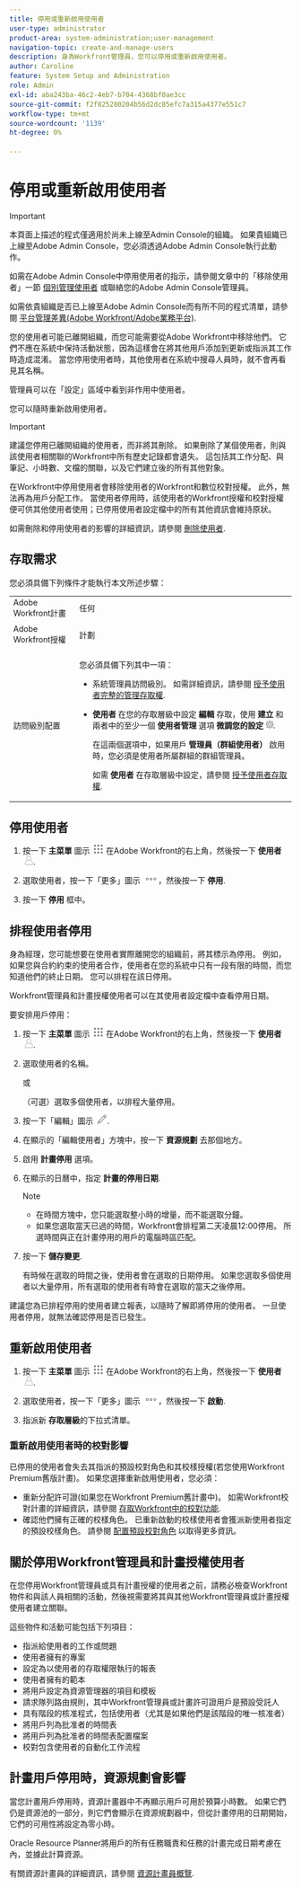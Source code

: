 ```yaml
---
title: 停用或重新啟用使用者
user-type: administrator
product-area: system-administration;user-management
navigation-topic: create-and-manage-users
description: 身為Workfront管理員，您可以停用或重新啟用使用者。
author: Caroline
feature: System Setup and Administration
role: Admin
exl-id: aba243ba-46c2-4eb7-b704-4368bf0ae3cc
source-git-commit: f2f825280204b56d2dc85efc7a315a4377e551c7
workflow-type: tm+mt
source-wordcount: '1139'
ht-degree: 0%

---
```


# 停用或重新啟用使用者

>[!IMPORTANT]
>
>本頁面上描述的程式僅適用於尚未上線至Admin Console的組織。 如果貴組織已上線至Adobe Admin Console，您必須透過Adobe Admin Console執行此動作。
>
>如需在Adobe Admin Console中停用使用者的指示，請參閱文章中的「移除使用者」一節 [個別管理使用者](https://helpx.adobe.com/enterprise/using/manage-users-individually.html) 或聯絡您的Adobe Admin Console管理員。
>
>如需依貴組織是否已上線至Adobe Admin Console而有所不同的程式清單，請參閱 [平台管理差異(Adobe Workfront/Adobe業務平台)](../../../administration-and-setup/get-started-wf-administration/actions-in-admin-console.md).

您的使用者可能已離開組織，而您可能需要從Adobe Workfront中移除他們。 它們不應在系統中保持活動狀態，因為這樣會在將其他用戶添加到更新或指派其工作時造成混淆。 當您停用使用者時，其他使用者在系統中搜尋人員時，就不會再看見其名稱。

管理員可以在「設定」區域中看到非作用中使用者。

您可以隨時重新啟用使用者。

>[!IMPORTANT]
>
>建議您停用已離開組織的使用者，而非將其刪除。 如果刪除了某個使用者，則與該使用者相關聯的Workfront中所有歷史記錄都會遺失。 這包括其工作分配、與筆記、小時數、文檔的關聯，以及它們建立後的所有其他對象。
>
>在Workfront中停用使用者會移除使用者的Workfront和數位校對授權。 此外，無法再為用戶分配工作。 當使用者停用時，該使用者的Workfront授權和校對授權便可供其他使用者使用；已停用使用者設定檔中的所有其他資訊會維持原狀。
>
>如需刪除和停用使用者的影響的詳細資訊，請參閱 [刪除使用者](../../../administration-and-setup/add-users/create-and-manage-users/delete-a-user.md).

## 存取需求

您必須具備下列條件才能執行本文所述步驟：

<table style="table-layout:auto"> 
 <col> 
 <col> 
 <tbody> 
  <tr> 
   <td role="rowheader">Adobe Workfront計畫</td> 
   <td>任何</td> 
  </tr> 
  <tr> 
   <td role="rowheader">Adobe Workfront授權</td> 
   <td> <p>計劃 </p>   </td> 
  </tr> 
  <tr> 
   <td role="rowheader">訪問級別配置</td> 
   <td> <p>您必須具備下列其中一項：</p> 
    <ul> 
     <li> <p>系統管理員訪問級別。 如需詳細資訊，請參閱 <a href="../../../administration-and-setup/add-users/configure-and-grant-access/grant-a-user-full-administrative-access.md" class="MCXref xref">授予使用者完整的管理存取權</a>. </p> </li> 
     <li> <p><b>使用者</b> 在您的存取層級中設定 <b>編輯</b> 存取，使用 <b>建立</b> 和兩者中的至少一個 <b>使用者管理</b> 選項 <b>微調您的設定</b> <img src="assets/gear-icon-in-access-levels.png">. </p> <p>在這兩個選項中，如果用戶 <b>管理員（群組使用者）</b> 啟用時，您必須是使用者所屬群組的群組管理員。</p> <p>如需 <b>使用者</b> 在存取層級中設定，請參閱 <a href="../../../administration-and-setup/add-users/configure-and-grant-access/grant-access-other-users.md" class="MCXref xref">授予使用者存取權</a>.</p> </li> 
    </ul> </td> 
  </tr> 
 </tbody> 
</table>

## 停用使用者

1. 按一下 **主菜單** 圖示 ![](assets/main-menu-icon.png) 在Adobe Workfront的右上角，然後按一下 **使用者** ![](assets/users-icon-in-main-menu.png).

1. 選取使用者，按一下「更多」圖示 ![](assets/more-icon.png)，然後按一下 **停用**.

1. 按一下 **停用** 框中。

## 排程使用者停用

身為經理，您可能想要在使用者實際離開您的組織前，將其標示為停用。 例如，如果您與合約約束的使用者合作，使用者在您的系統中只有一段有限的時間，而您知道他們的終止日期。 您可以排程在該日停用。

Workfront管理員和計畫授權使用者可以在其使用者設定檔中查看停用日期。

要安排用戶停用：

1. 按一下 **主菜單** 圖示 ![](assets/main-menu-icon.png) 在Adobe Workfront的右上角，然後按一下 **使用者** ![](assets/users-icon-in-main-menu.png).

1. 選取使用者的名稱。

   或

   （可選）選取多個使用者，以排程大量停用。

1. 按一下「編輯」圖示 ![](assets/edit-icon.png).
1. 在顯示的「編輯使用者」方塊中，按一下 **資源規劃** 去那個地方。
1. 啟用 **計畫停用** 選項。

1. 在顯示的日曆中，指定 **計畫的停用日期**.

   >[!NOTE]
   >
   >* 在時間方塊中，您只能選取整小時的增量，而不能選取分鐘。
   >* 如果您選取當天已過的時間，Workfront會排程第二天凌晨12:00停用。 所選時間與正在計畫停用的用戶的電腦時區匹配。


1. 按一下 **儲存變更**.

   有時候在選取的時間之後，使用者會在選取的日期停用。 如果您選取多個使用者以大量停用，所有選取的使用者有時會在選取的當天之後停用。

建議您為已排程停用的使用者建立報表，以隨時了解即將停用的使用者。 一旦使用者停用，就無法確認停用是否已發生。

## 重新啟用使用者

1. 按一下 **主菜單** 圖示 ![](assets/main-menu-icon.png) 在Adobe Workfront的右上角，然後按一下 **使用者** ![](assets/users-icon-in-main-menu.png).

1. 選取使用者，按一下「更多」圖示 ![](assets/more-icon.png)，然後按一下 **啟動**.

1. 指派新 **存取層級**&#x200B;的下拉式清單。

### 重新啟用使用者時的校對影響

已停用的使用者會失去其指派的預設校對角色和其校樣授權(若您使用Workfront Premium舊版計畫)。 如果您選擇重新啟用使用者，您必須：

* 重新分配許可證(如果您在Workfront Premium舊計畫中)。 如需Workfront校對計畫的詳細資訊，請參閱 [存取Workfront中的校對功能](../../../administration-and-setup/manage-workfront/configure-proofing/access-to-proofing-functionality.md).
* 確認他們擁有正確的校樣角色。 已重新啟動的校樣使用者會獲派新使用者指定的預設校樣角色。 請參閱 [配置預設校對角色](../../../administration-and-setup/manage-workfront/configure-proofing/configure-default-proofing-roles.md) 以取得更多資訊。

## 關於停用Workfront管理員和計畫授權使用者

在您停用Workfront管理員或具有計畫授權的使用者之前，請務必檢查Workfront物件和與該人員相關的活動，然後視需要將其與其他Workfront管理員或計畫授權使用者建立關聯。

這些物件和活動可能包括下列項目：

* 指派給使用者的工作或問題
* 使用者擁有的專案
* 設定為以使用者的存取權限執行的報表
* 使用者擁有的範本
* 將用戶設定為資源管理器的項目和模板
* 請求隊列路由規則，其中Workfront管理員或計畫許可證用戶是預設受託人
* 具有階段的核准程式，包括使用者（尤其是如果他們是該階段的唯一核准者）
* 將用戶列為批准者的時間表
* 將用戶列為批准者的時間表配置檔案
* 校對包含使用者的自動化工作流程

## 計畫用戶停用時，資源規劃會影響

當您計畫用戶停用時，資源計畫器中不再顯示用戶可用於預算小時數。 如果它們仍是資源池的一部分，則它們會顯示在資源規劃器中，但從計畫停用的日期開始，它們的可用性將設定為零小時。

Oracle Resource Planner將用戶的所有任務職責和任務的計畫完成日期考慮在內，並據此計算資源。

有關資源計畫員的詳細資訊，請參閱 [資源計畫員概覽](../../../resource-mgmt/resource-planning/get-started-resource-planner.md).

